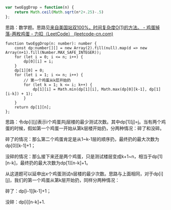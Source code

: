 ```js
var twoEggDrop = function(n) {
    return Math.ceil(Math.sqrt(n*2+.25)-.5)
};
```

思路：数学题。思路见[来自美国站双100%，时间复杂度O(1)的方法。 - 鸡蛋掉落-两枚鸡蛋 - 力扣（LeetCode） (leetcode-cn.com)](https://leetcode-cn.com/problems/egg-drop-with-2-eggs-and-n-floors/solution/lai-zi-mei-guo-zhan-shuang-100shi-jian-f-y8m0/)

```tsx
function twoEggDrop(n: number): number {
    const dp:number[][] = new Array(2).fill(null).map(d => new Array(n+1).fill(Number.MAX_SAFE_INTEGER));
    for (let i = 0; i <= n; i++) {
        dp[0][i] = i;
    }
    dp[1][0] = 0;
    for (let i = 1; i <= n; i++) {
        // 第一个鸡蛋从k层开始扔
        for (let k = 1; k <= i; k++) {
            dp[1][i] = Math.min(dp[1][i], Math.max(dp[0][k-1], dp[1][i-k]) + 1);
        }
    }
    return dp[1][n];
};
```

思路：令dp[i]\[j]表示i个鸡蛋共j层楼的最少测试次数。其中dp[1]\[j]=j。当有两个鸡蛋的时候，假如第一个鸡蛋一开始从第k层楼开始扔，分两种情况：碎了和没碎。

碎了的情况：那么第二个鸡蛋肯定是从1~k-1层的顺序扔，最终扔的最大次数为dp[0]\[k-1]+1；

没碎的情况：那么接下来还是两个鸡蛋，只是测试楼层变成k+1~n，相当于dp[1]\[n-k]，最终扔的最大次数为dp[1]\[n-k]+1。



从这道题可以延申出x个鸡蛋测试n层楼的最少次数。思路与上面相同，对于dp[i]\[j]，我们的第一个鸡蛋从第k层开始扔，同样分两种情况：

碎了：dp[i-1]\[k-1]+1；

没碎：dp[i]\[n-k]+1.
